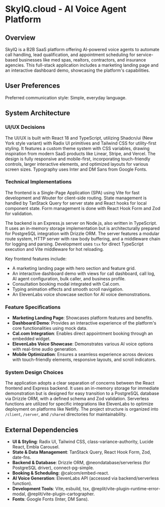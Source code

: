 # SkyIQ.cloud - AI Voice Agent Platform

## Overview

SkyIQ is a B2B SaaS platform offering AI-powered voice agents to automate call handling, lead qualification, and appointment scheduling for service-based businesses like med spas, realtors, contractors, and insurance agencies. This full-stack application includes a marketing landing page and an interactive dashboard demo, showcasing the platform's capabilities.

## User Preferences

Preferred communication style: Simple, everyday language.

## System Architecture

### UI/UX Decisions

The UI/UX is built with React 18 and TypeScript, utilizing Shadcn/ui (New York style variant) with Radix UI primitives and Tailwind CSS for utility-first styling. It features a custom theme system with CSS variables, drawing inspiration from modern SaaS products like Linear, Stripe, and Vercel. The design is fully responsive and mobile-first, incorporating touch-friendly controls, larger interactive elements, and optimized layouts for various screen sizes. Typography uses Inter and DM Sans from Google Fonts.

### Technical Implementations

The frontend is a Single-Page Application (SPA) using Vite for fast development and Wouter for client-side routing. State management is handled by TanStack Query for server state and React hooks for local component state. Form management is done with React Hook Form and Zod for validation.

The backend is an Express.js server on Node.js, also written in TypeScript. It uses an in-memory storage implementation but is architecturally prepared for PostgreSQL integration with Drizzle ORM. The server features a modular route system, HTTP server with raw body buffering, and a middleware chain for logging and parsing. Development uses `tsx` for direct TypeScript execution and Vite middleware for hot reloading.

Key frontend features include:
- A marketing landing page with hero section and feature grid.
- An interactive dashboard demo with views for call dashboard, call log, AI agent configuration, bulk caller, and business profile.
- Consultation booking modal integrated with Cal.com.
- Typing animation effects and smooth scroll navigation.
- An ElevenLabs voice showcase section for AI voice demonstrations.

### Feature Specifications

- **Marketing Landing Page**: Showcases platform features and benefits.
- **Dashboard Demo**: Provides an interactive experience of the platform's core functionalities using mock data.
- **Cal.com Integration**: Enables direct appointment booking through an embedded widget.
- **ElevenLabs Voice Showcase**: Demonstrates various AI voice options with real-time audio generation.
- **Mobile Optimization**: Ensures a seamless experience across devices with touch-friendly elements, responsive layouts, and scroll indicators.

### System Design Choices

The application adopts a clear separation of concerns between the React frontend and Express backend. It uses an in-memory storage for immediate demonstration but is designed for easy transition to a PostgreSQL database via Drizzle ORM, with a defined schema and Zod validation. Serverless functions are utilized for specific integrations like ElevenLabs to optimize deployment on platforms like Netlify. The project structure is organized into `/client`, `/server`, and `/shared` directories for maintainability.

## External Dependencies

- **UI & Styling**: Radix UI, Tailwind CSS, class-variance-authority, Lucide React, Embla Carousel.
- **State & Data Management**: TanStack Query, React Hook Form, Zod, date-fns.
- **Backend & Database**: Drizzle ORM, @neondatabase/serverless (for PostgreSQL driver), connect-pg-simple.
- **Booking & Scheduling**: @calcom/embed-react.
- **AI Voice Generation**: ElevenLabs API (accessed via backend/serverless function).
- **Development Tools**: Vite, esbuild, tsx, @replit/vite-plugin-runtime-error-modal, @replit/vite-plugin-cartographer.
- **Fonts**: Google Fonts (Inter, DM Sans).